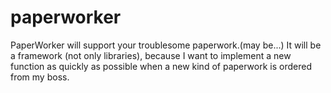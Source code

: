 paperworker
===========

PaperWorker will support your troublesome paperwork.(may be...)
It will be a framework (not only libraries), because I want to implement a new function as quickly as possible when a new kind of paperwork is ordered from my boss.
